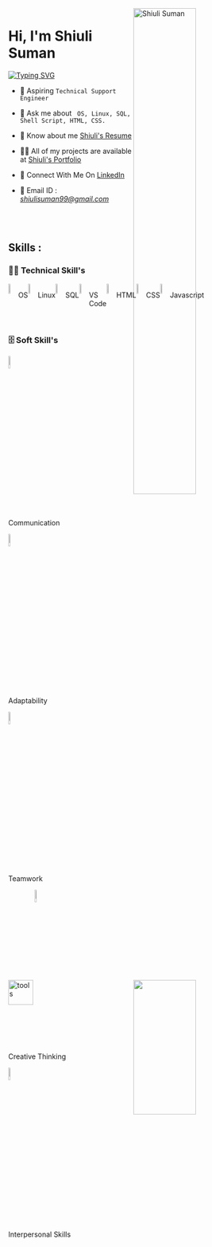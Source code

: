 <img width=50% align=right  title="Shiuli Suman"  src="https://capsule-render.vercel.app/api?type=waving&color=gradient&customColorList=6,11,20&height=150&section=header&text=🔰&fontSize=40&fontColor=fff&animation=twinkling&fontAlignY=32"/>
<h1>Hi, I'm Shiuli Suman</h1>
<p>
<a href="https://git.io/typing-svg"><img src="https://readme-typing-svg.demolab.com?font=Fira+Code&size=24&duration=4000&pause=1000&color=F70000&background=FFFFFF00&width=700&height=51&lines=Technical+Support+Engineer" alt="Typing SVG" /></a>
</p>

<div>

  <img src="https://media3.giphy.com/media/1yT7hkOx52d4vQWX05/giphy.gif?cid=ecf05e471haxvoiwwdff2yvak91v8ilmxoakxj8apdato6f5&rid=giphy.gif&ct=g"  width = "50%" height= "270" align = "right"> 
 

- 💎  Aspiring `Technical Support Engineer`

- 💬 Ask me about ` OS, Linux, SQL, Shell Script, HTML, CSS.`

- 📄 Know about me <a href="https://drive.google.com/file/d/1UgGM7mT0UfWmxwaZ3iicYPK6glQkwH77/view?usp=share_link ">Shiuli's Resume</a>

- 👨‍💻 All of my projects are available at <a href="https://github.com/Shiuli-suman/Shiuli-suman.github.io">Shiuli's Portfolio</a>

- 📮 Connect With Me On <a href="https://www.linkedin.com/in/shiuli-suman-b378b8247/">LinkedIn</a>


- 📨 Email ID : *shiulisuman99@gmail.com*

</div>

 </br> </br>

 <!-- -------------------------------------------------------    Middle Section  ----------------------------------------------------------------------- -->
 
 <img align="left" width="50" alt="tools" src="https://camo.githubusercontent.com/beb64ff21c883e318e4f5db5231c2ba4175705bea1c9249e82a41ab375db4f75/68747470733a2f2f6d65646961322e67697068792e636f6d2f6d656469612f51737347456d706b79454f684243623765312f67697068792e6769663f6369643d656366303565343761306e336769316266716e74716d6f62386739616964316f796a327772336473336d67373030626c267269643d67697068792e676966"/>

 ## Skills : 

 ### 👨‍💻 Technical Skill's
 
<div style="display : flex;">
<img width="8%" src="https://cdn-icons-png.flaticon.com/128/2172/2172832.png">
<p>OS</p>

<img width="8%" src="https://cdn-icons-png.flaticon.com/128/6124/6124995.png">
<p>Linux</p>

<img width="8%" src="https://cdn-icons-png.flaticon.com/128/9544/9544010.png">
<p>SQL</p>

<img width="8%" src="https://encrypted-tbn0.gstatic.com/images?q=tbn:ANd9GcRxUM1nvIPqgPottxav1_OitE3aK5FvIKCDOQ&usqp=CAU">
<p>VS Code</p>

<img width="8%" src="https://cdn-icons-png.flaticon.com/128/919/919827.png">
<p>HTML</p>

<img width="8%" src="https://cdn-icons-png.flaticon.com/128/5968/5968242.png">
<p>CSS</p>

<img width="8%" src="https://cdn-icons-png.flaticon.com/128/1199/1199124.png">
<p>Javascript</p>
</div>

</br>
  
### 🗄️ Soft Skill's



<img width="8%" src="https://cdn-icons-png.flaticon.com/128/3050/3050525.png">
<p>Communication</p>

<img width="8%" src="https://cdn-icons-png.flaticon.com/128/4486/4486525.png">
<p>Adaptability</p>

<img width="8%" src="https://cdn-icons-png.flaticon.com/128/5371/5371115.png">
<p>Teamwork</p>

<img width="8%" src="https://cdn-icons-png.flaticon.com/128/1389/1389173.png">
<p>Creative Thinking</p>

<img width="8%" src="https://cdn-icons-png.flaticon.com/128/5201/5201809.png">
<p>Interpersonal Skills</p>


</br>
